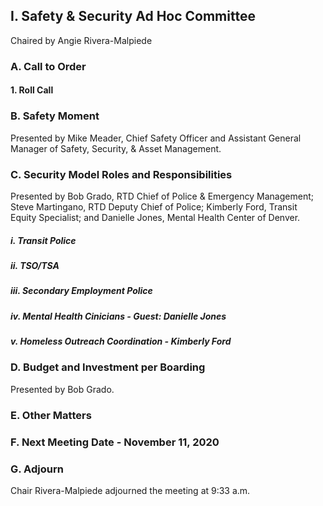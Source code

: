 ## I. Safety & Security Ad Hoc Committee

Chaired by Angie Rivera-Malpiede

### A. Call to Order

#### 1. Roll Call

### B. Safety Moment

Presented by Mike Meader, Chief Safety Officer and Assistant General Manager of Safety, Security, & Asset Management.

### C. Security Model Roles and Responsibilities

Presented by Bob Grado, RTD Chief of Police & Emergency Management; Steve Martingano, RTD Deputy Chief of Police; Kimberly Ford, Transit Equity Specialist; and Danielle Jones, Mental Health Center of Denver.

##### i. Transit Police

##### ii. TSO/TSA

##### iii. Secondary Employment Police

##### iv. Mental Health Cinicians - Guest: Danielle Jones

##### v. Homeless Outreach Coordination - Kimberly Ford

### D. Budget and Investment per Boarding

Presented by Bob Grado.

### E. Other Matters

### F. Next Meeting Date - November 11, 2020

### G. Adjourn

Chair Rivera-Malpiede adjourned the meeting at 9:33 a.m.